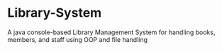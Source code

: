 # Library-System
A java console-based Library Management System for handling books, members, and staff using OOP and file handling
